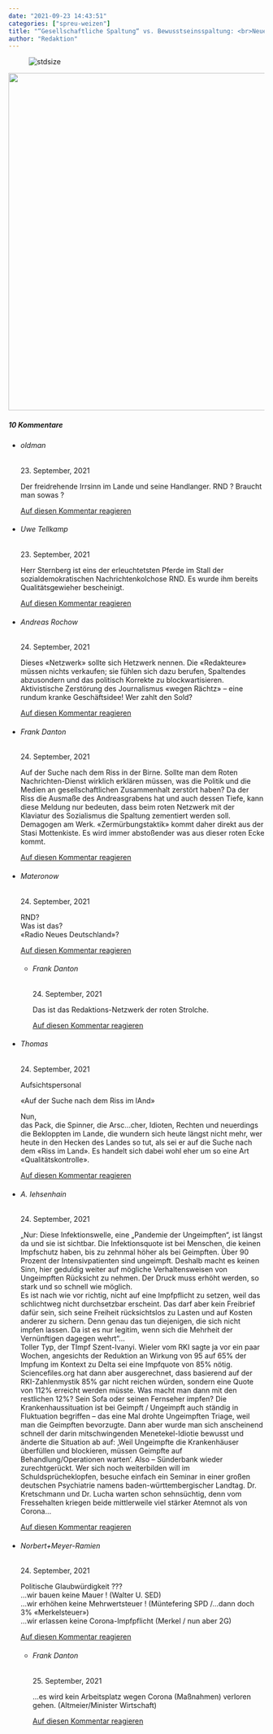 ```yaml
---
date: "2021-09-23 14:43:51"
categories: ["spreu-weizen"]
title: "“Gesellschaftliche Spaltung“ vs. Bewusstseinsspaltung: <br>Neues von Zermürbungsexperten"
author: "Redaktion"
---
```



<figure>
<img src="https://www.publicomag.com/wp-content/uploads/2021/09/Publico-Fundstück-Logo-23.9.21-1320x239.png" alt=stdsize>
</figure>





<!--more-->




<img decoding="async" class=" wp-image-14193 aligncenter" src="https://www.publicomag.com/wp-content/uploads/2021/09/Fundstück-Publico-23.9.21_-300x185.jpg" alt width="1077" height="664" srcset="https://www.publicomag.com/wp-content/uploads/2021/09/Fundstück-Publico-23.9.21_-300x185.jpg 300w, https://www.publicomag.com/wp-content/uploads/2021/09/Fundstück-Publico-23.9.21_-1024x630.jpg 1024w, https://www.publicomag.com/wp-content/uploads/2021/09/Fundstück-Publico-23.9.21_-768x472.jpg 768w, https://www.publicomag.com/wp-content/uploads/2021/09/Fundstück-Publico-23.9.21_-1536x945.jpg 1536w, https://www.publicomag.com/wp-content/uploads/2021/09/Fundstück-Publico-23.9.21_-2048x1260.jpg 2048w, https://www.publicomag.com/wp-content/uploads/2021/09/Fundstück-Publico-23.9.21_-483x297.jpg 483w, https://www.publicomag.com/wp-content/uploads/2021/09/Fundstück-Publico-23.9.21_-360x221.jpg 360w, https://www.publicomag.com/wp-content/uploads/2021/09/Fundstück-Publico-23.9.21_-600x369.jpg 600w, https://www.publicomag.com/wp-content/uploads/2021/09/Fundstück-Publico-23.9.21_-263x162.jpg 263w, https://www.publicomag.com/wp-content/uploads/2021/09/Fundstück-Publico-23.9.21_-1320x812.jpg 1320w" sizes="(max-width: 1077px) 100vw, 1077px" />

<!--more-->
<h5 class="comments-h">
10 Kommentare </h5>
<ul class="commentlist">
<li class="comment even thread-even depth-1 clearfix" id="li-comment-115062">
<h6 class="author">oldman</h6> <span class="date">23. September, 2021</span>



Der freidrehende Irrsinn im Lande und seine Handlanger. RND ? Braucht man sowas ?

<a rel="nofollow" class="comment-reply-link" href="#comment-115062" data-commentid="115062" data-postid="14180" data-belowelement="comment-115062" data-respondelement="respond" data-replyto="Antworte auf oldman" aria-label="Antworte auf oldman">Auf diesen Kommentar reagieren</a> 


</li>
<li class="comment odd alt thread-odd thread-alt depth-1 clearfix" id="li-comment-115063">
<h6 class="author">Uwe Tellkamp</h6> <span class="date">23. September, 2021</span>



Herr Sternberg ist eins der erleuchtetsten Pferde im Stall der sozialdemokratischen Nachrichtenkolchose RND. Es wurde ihm bereits Qualitätsgewieher bescheinigt.

<a rel="nofollow" class="comment-reply-link" href="#comment-115063" data-commentid="115063" data-postid="14180" data-belowelement="comment-115063" data-respondelement="respond" data-replyto="Antworte auf Uwe Tellkamp" aria-label="Antworte auf Uwe Tellkamp">Auf diesen Kommentar reagieren</a> 


</li>
<li class="comment even thread-even depth-1 clearfix" id="li-comment-115070">
<h6 class="author">Andreas Rochow</h6> <span class="date">24. September, 2021</span>



Dieses «Netzwerk» sollte sich Hetzwerk nennen. Die «Redakteure» müssen nichts verkaufen; sie fühlen sich dazu berufen, Spaltendes abzusondern und das politisch Korrekte zu blockwartisieren. Aktivistische Zerstörung des Journalismus «wegen Rächtz» &#8211; eine rundum kranke Geschäftsidee! Wer zahlt den Sold?

<a rel="nofollow" class="comment-reply-link" href="#comment-115070" data-commentid="115070" data-postid="14180" data-belowelement="comment-115070" data-respondelement="respond" data-replyto="Antworte auf Andreas Rochow" aria-label="Antworte auf Andreas Rochow">Auf diesen Kommentar reagieren</a> 


</li>
<li class="comment odd alt thread-odd thread-alt depth-1 clearfix" id="li-comment-115071">
<h6 class="author">Frank Danton</h6> <span class="date">24. September, 2021</span>



Auf der Suche nach dem Riss in der Birne. Sollte man dem Roten Nachrichten-Dienst wirklich erklären müssen, was die Politik und die Medien an gesellschaftlichen Zusammenhalt zerstört haben? Da der Riss die Ausmaße des Andreasgrabens hat und auch dessen Tiefe, kann diese Meldung nur bedeuten, dass beim roten Netzwerk mit der Klaviatur des Sozialismus die Spaltung zementiert werden soll. Demagogen am Werk. «Zermürbungstaktik» kommt daher direkt aus der Stasi Mottenkiste. Es wird immer abstoßender was aus dieser roten Ecke kommt.

<a rel="nofollow" class="comment-reply-link" href="#comment-115071" data-commentid="115071" data-postid="14180" data-belowelement="comment-115071" data-respondelement="respond" data-replyto="Antworte auf Frank Danton" aria-label="Antworte auf Frank Danton">Auf diesen Kommentar reagieren</a> 


</li>
<li class="comment even thread-even depth-1 clearfix" id="li-comment-115074">
<h6 class="author">Materonow</h6> <span class="date">24. September, 2021</span>



RND?<br>
Was ist das?<br>
«Radio Neues Deutschland»?

<a rel="nofollow" class="comment-reply-link" href="#comment-115074" data-commentid="115074" data-postid="14180" data-belowelement="comment-115074" data-respondelement="respond" data-replyto="Antworte auf Materonow" aria-label="Antworte auf Materonow">Auf diesen Kommentar reagieren</a> 


<ul class="children">
<li class="comment odd alt depth-2 clearfix" id="li-comment-115083">
<h6 class="author">Frank Danton</h6> <span class="date">24. September, 2021</span>



Das ist das Redaktions-Netzwerk der roten Strolche.

<a rel="nofollow" class="comment-reply-link" href="#comment-115083" data-commentid="115083" data-postid="14180" data-belowelement="comment-115083" data-respondelement="respond" data-replyto="Antworte auf Frank Danton" aria-label="Antworte auf Frank Danton">Auf diesen Kommentar reagieren</a> 


</li>
</ul>
</li>
<li class="comment even thread-odd thread-alt depth-1 clearfix" id="li-comment-115076">
<h6 class="author">Thomas</h6> <span class="date">24. September, 2021</span>



Aufsichtspersonal

«Auf der Suche nach dem Riss im lAnd»

Nun,<br>
das Pack, die Spinner, die Arsc&#8230;cher, Idioten, Rechten und neuerdings die Bekloppten im Lande, die wundern sich heute längst nicht mehr, wer heute in den Hecken des Landes so tut, als sei er auf die Suche nach dem «Riss im Land». Es handelt sich dabei wohl eher um so eine Art «Qualitätskontrolle».

<a rel="nofollow" class="comment-reply-link" href="#comment-115076" data-commentid="115076" data-postid="14180" data-belowelement="comment-115076" data-respondelement="respond" data-replyto="Antworte auf Thomas" aria-label="Antworte auf Thomas">Auf diesen Kommentar reagieren</a> 


</li>
<li class="comment odd alt thread-even depth-1 clearfix" id="li-comment-115084">
<h6 class="author">A. Iehsenhain</h6> <span class="date">24. September, 2021</span>



„Nur: Diese Infektionswelle, eine „Pandemie der Ungeimpften“, ist längst da und sie ist sichtbar. Die Infektionsquote ist bei Menschen, die keinen Impfschutz haben, bis zu zehnmal höher als bei Geimpften. Über 90 Prozent der Intensivpatienten sind ungeimpft. Deshalb macht es keinen Sinn, hier geduldig weiter auf mögliche Verhaltensweisen von Ungeimpften Rücksicht zu nehmen. Der Druck muss erhöht werden, so stark und so schnell wie möglich.<br>
Es ist nach wie vor richtig, nicht auf eine Impfpflicht zu setzen, weil das schlichtweg nicht durchsetzbar erscheint. Das darf aber kein Freibrief dafür sein, sich seine Freiheit rücksichtslos zu Lasten und auf Kosten anderer zu sichern. Denn genau das tun diejenigen, die sich nicht impfen lassen. Da ist es nur legitim, wenn sich die Mehrheit der Vernünftigen dagegen wehrt“…<br>
Toller Typ, der TImpf Szent-Ivanyi. Wieler vom RKI sagte ja vor ein paar Wochen, angesichts der Reduktion an Wirkung von 95 auf 65% der Impfung im Kontext zu Delta sei eine Impfquote von 85% nötig. Sciencefiles.org hat dann aber ausgerechnet, dass basierend auf der RKI-Zahlenmystik 85% gar nicht reichen würden, sondern eine Quote von 112% erreicht werden müsste. Was macht man dann mit den restlichen 12%? Sein Sofa oder seinen Fernseher impfen? Die Krankenhaussituation ist bei Geimpft / Ungeimpft auch ständig in Fluktuation begriffen – das eine Mal drohte Ungeimpften Triage, weil man die Geimpften bevorzugte. Dann aber wurde man sich anscheinend schnell der darin mitschwingenden Menetekel-Idiotie bewusst und änderte die Situation ab auf: ‚Weil Ungeimpfte die Krankenhäuser überfüllen und blockieren, müssen Geimpfte auf Behandlung/Operationen warten‘. Also – Sünderbank wieder zurechtgerückt. Wer sich noch weiterbilden will im Schuldsprücheklopfen, besuche einfach ein Seminar in einer großen deutschen Psychiatrie namens baden-württembergischer Landtag. Dr. Kretschmann und Dr. Lucha warten schon sehnsüchtig, denn vom Fressehalten kriegen beide mittlerweile viel stärker Atemnot als von Corona…

<a rel="nofollow" class="comment-reply-link" href="#comment-115084" data-commentid="115084" data-postid="14180" data-belowelement="comment-115084" data-respondelement="respond" data-replyto="Antworte auf A. Iehsenhain" aria-label="Antworte auf A. Iehsenhain">Auf diesen Kommentar reagieren</a> 


</li>
<li class="comment even thread-odd thread-alt depth-1 clearfix" id="li-comment-115091">
<h6 class="author">Norbert+Meyer-Ramien</h6> <span class="date">24. September, 2021</span>



Politische Glaubwürdigkeit ???<br>
&#8230;wir bauen keine Mauer ! (Walter U. SED)<br>
&#8230;wir erhöhen keine Mehrwertsteuer ! (Müntefering SPD /&#8230;dann doch 3% «Merkelsteuer»)<br>
&#8230;wir erlassen keine Corona-Impfpflicht (Merkel / nun aber 2G)

<a rel="nofollow" class="comment-reply-link" href="#comment-115091" data-commentid="115091" data-postid="14180" data-belowelement="comment-115091" data-respondelement="respond" data-replyto="Antworte auf Norbert+Meyer-Ramien" aria-label="Antworte auf Norbert+Meyer-Ramien">Auf diesen Kommentar reagieren</a> 


<ul class="children">
<li class="comment odd alt depth-2 clearfix" id="li-comment-115106">
<h6 class="author">Frank Danton</h6> <span class="date">25. September, 2021</span>



&#8230;es wird kein Arbeitsplatz wegen Corona (Maßnahmen) verloren gehen. (Altmeier/Minister Wirtschaft)

<a rel="nofollow" class="comment-reply-link" href="#comment-115106" data-commentid="115106" data-postid="14180" data-belowelement="comment-115106" data-respondelement="respond" data-replyto="Antworte auf Frank Danton" aria-label="Antworte auf Frank Danton">Auf diesen Kommentar reagieren</a> 


</li>
</ul>
</li>
</ul>

